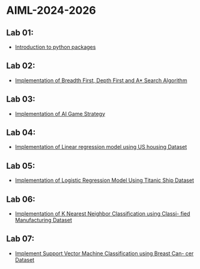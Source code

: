 # AIML-2024-2026
## Lab 01: 
- [Introduction to python packages](https://github.com/Pranay9392/AIML-2024-2026/blob/main/AIML_A1.ipynb)

## Lab 02: 
- [Implementation of Breadth First, Depth First and A* Search
Algorithm](https://github.com/Pranay9392/AIML-2024-2026/commit/088892441acb2eade0ffe3951112374a058bdc49)
## Lab 03: 
- [Implementation of  AI Game Strategy](https://github.com/Pranay9392/AIML-2024-2026/blob/main/AIML_A3.ipynb) 
## Lab 04: 
- [Implementation of Linear regression model using US housing Dataset](https://github.com/Pranay9392/AIML-2024-2026/blob/main/AIML_A4.ipynb)
## Lab 05: 
- [Implementation of Logistic Regression Model Using Titanic Ship Dataset]() 
## Lab 06: 
- [Implementation of  K Nearest Neighbor Classification using Classi-
fied Manufacturing Dataset]() 
## Lab 07: 
- [Implement Support Vector Machine Classification using Breast Can-
cer Dataset]() 


